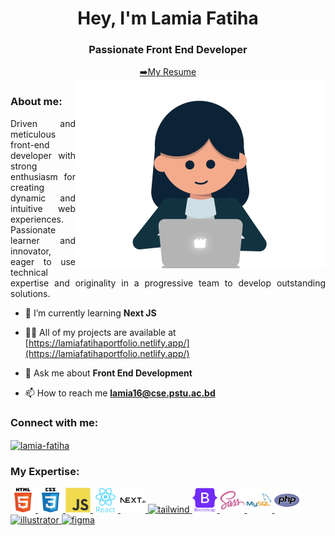 <h1 align="center">Hey, I'm Lamia Fatiha</h1>
<h3 align="center">Passionate Front End Developer</h3>
<div align="center">
  <a href="CV.pdf" download>
    ➡️My Resume
  </a>
</div>




<img align="right" alt="Coding" width="400" src="typing.gif" />
<h3 align="left">About me:</h3>
<p align="justify">Driven and meticulous front-end developer with strong enthusiasm for creating dynamic and intuitive web
experiences. Passionate learner and innovator, eager to use technical expertise and originality in a progressive
team to develop outstanding solutions.</p>


- 🌱 I’m currently learning **Next JS**

- 👨‍💻 All of my projects are available at [https://lamiafatihaportfolio.netlify.app/](https://lamiafatihaportfolio.netlify.app/)

- 💬 Ask me about **Front End Development**

- 📫 How to reach me **lamia16@cse.pstu.ac.bd**

<h3 align="left">Connect with me:</h3>
<p align="left">
<a href="https://linkedin.com/in/lamia-fatiha" target="blank"><img align="center" src="https://raw.githubusercontent.com/rahuldkjain/github-profile-readme-generator/master/src/images/icons/Social/linked-in-alt.svg" alt="lamia-fatiha" height="30" width="40" /></a>
</p>

<h3 align="left">My Expertise:</h3>
<p align="left">   
    <a href="https://www.w3.org/html/"  rel="noreferrer"><img src="https://raw.githubusercontent.com/devicons/devicon/master/icons/html5/html5-original-wordmark.svg" alt="html5" width="40" height="40"/> </a>
    <a href="https://www.w3schools.com/css/"  rel="noreferrer"><img src="https://raw.githubusercontent.com/devicons/devicon/master/icons/css3/css3-original-wordmark.svg" alt="css3" width="40" height="40"/> </a> 
    <a href="https://developer.mozilla.org/en-US/docs/Web/JavaScript"  rel="noreferrer"><img src="https://raw.githubusercontent.com/devicons/devicon/master/icons/javascript/javascript-original.svg" alt="javascript" width="40" height="40"/> </a> 
    <a href="https://reactjs.org/"  rel="noreferrer"> <img src="https://raw.githubusercontent.com/devicons/devicon/master/icons/react/react-original-wordmark.svg" alt="react" width="40" height="40"/> </a> 
    <a href="https://reactjs.org/"  rel="noreferrer"> <img src="https://raw.githubusercontent.com/devicons/devicon/master/icons/nextjs/nextjs-original-wordmark.svg " alt="next" width="40" height="40"/> </a>
    <a href="https://tailwindcss.com/"  rel="noreferrer"> <img src="https://www.vectorlogo.zone/logos/tailwindcss/tailwindcss-icon.svg" alt="tailwind" width="40" height="40"/> </a>
    <a href="https://getbootstrap.com"  rel="noreferrer"><img src="https://raw.githubusercontent.com/devicons/devicon/master/icons/bootstrap/bootstrap-plain-wordmark.svg" alt="bootstrap" width="40" height="40"/> </a>    
    <a href="https://sass-lang.com"  rel="noreferrer"> <img src="https://raw.githubusercontent.com/devicons/devicon/master/icons/sass/sass-original.svg" alt="sass" width="40" height="40"/> </a> 
    <a href="https://www.mysql.com/"  rel="noreferrer"> <img src="https://raw.githubusercontent.com/devicons/devicon/master/icons/mysql/mysql-original-wordmark.svg" alt="mysql" width="40" height="40"/> </a> 
    <a href="https://www.php.net"  rel="noreferrer"> <img src="https://raw.githubusercontent.com/devicons/devicon/master/icons/php/php-original.svg" alt="php" width="40" height="40"/> </a> 
    <a href="https://www.adobe.com/in/products/illustrator.html"  rel="noreferrer"> <img src="https://www.vectorlogo.zone/logos/adobe_illustrator/adobe_illustrator-icon.svg" alt="illustrator" width="40" height="40"/> </a> 
    <a href="https://www.figma.com/"  rel="noreferrer"> <img src="https://www.vectorlogo.zone/logos/figma/figma-icon.svg" alt="figma" width="40" height="40"/> </a>
</p>
